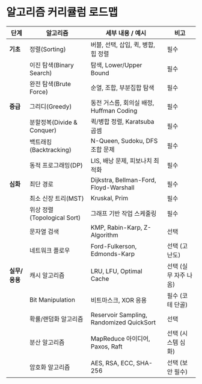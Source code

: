 # 알고리즘 커리큘럼 로드맵

| 단계        | 알고리즘                    | 세부 내용 / 예시                               | 비고            |
| --------- | ----------------------- | ---------------------------------------- | ------------- |
| **기초**    | 정렬(Sorting)             | 버블, 선택, 삽입, 퀵, 병합, 힙 정렬                  | 필수            |
|           | 이진 탐색(Binary Search)    | 탐색, Lower/Upper Bound                    | 필수            |
|           | 완전 탐색(Brute Force)      | 순열, 조합, 부분집합 탐색                          | 필수            |
| **중급**    | 그리디(Greedy)             | 동전 거스름, 회의실 배정, Huffman Coding           | 필수            |
|           | 분할정복(Divide & Conquer)  | 퀵/병합 정렬, Karatsuba 곱셈                    | 필수            |
|           | 백트래킹(Backtracking)      | N-Queen, Sudoku, DFS 조합 문제               | 필수            |
|           | 동적 프로그래밍(DP)            | LIS, 배낭 문제, 피보나치 최적화                     | 필수            |
| **심화**    | 최단 경로                   | Dijkstra, Bellman-Ford, Floyd-Warshall   | 필수            |
|           | 최소 신장 트리(MST)           | Kruskal, Prim                            | 필수            |
|           | 위상 정렬(Topological Sort) | 그래프 기반 작업 스케줄링                           | 필수            |
|           | 문자열 검색                  | KMP, Rabin-Karp, Z-Algorithm             | 선택            |
|           | 네트워크 플로우                | Ford-Fulkerson, Edmonds-Karp             | 선택 (고난도)      |
| **실무/응용** | 캐시 알고리즘                 | LRU, LFU, Optimal Cache                  | 선택 (실무 자주 나옴) |
|           | Bit Manipulation        | 비트마스크, XOR 응용                            | 필수 (코테 단골)    |
|           | 확률/랜덤화 알고리즘             | Reservoir Sampling, Randomized QuickSort | 선택            |
|           | 분산 알고리즘                 | MapReduce 아이디어, Paxos, Raft              | 선택 (시스템 심화)   |
|           | 암호화 알고리즘                | AES, RSA, ECC, SHA-256                   | 선택 (보안 필수)    |
